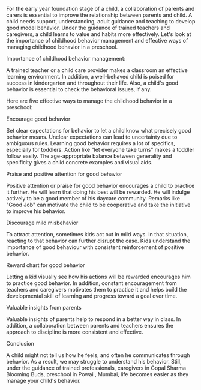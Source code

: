 For the early year foundation stage of a child, a collaboration of parents and carers is essential to improve the relationship between parents and child. A child needs support, understanding, adult guidance and teaching to develop good model behavior. Under the guidance of trained teachers and caregivers, a child learns to value and habits more effectively. Let's look at the importance of childhood behavior management and effective ways of managing childhood behavior in a preschool.


Importance of childhood behavior management: 

A trained teacher or a child care provider makes a classroom an effective learning environment. In addition, a well-behaved child is poised for success in kindergarten and throughout their life. Also, a child's good behavior is essential to check the behavioral issues, if any. 

Here are five effective ways to manage the childhood behavior in a preschool:  

Encourage good behavior 

Set clear expectations for behavior to let a child know what precisely good behavior means. Unclear expectations can lead to uncertainty due to ambiguous rules. Learning good behavior requires a lot of specifics, especially for toddlers. Action like "let everyone take turns" makes a toddler follow easily. The age-appropriate balance between generality and specificity gives a child concrete examples and visual aids. 

Praise and positive attention for good behavior

Positive attention or praise for good behavior encourages a child to practice it further. He will learn that doing his best will be rewarded. He will indulge actively to be a good member of his daycare community. Remarks like "Good Job" can motivate the child to be cooperative and take the initiative to improve his behavior. 

Discourage mild misbehavior 

To attract attention, sometimes kids act out in mild ways. In that situation, reacting to that behavior can further disrupt the case. Kids understand the importance of good behaviour with consistent reinforcement of positive behavior.

Reward chart for good behavior 

Letting a kid visually see how his actions will be rewarded encourages him to practice good behavior. In addition, constant encouragement from teachers and caregivers motivates them to practice it and helps build the developmental skill of learning and progress toward a goal over time. 




Valuable insights from parents

Valuable insights of parents help to respond in a better way in class. In addition, a collaboration between parents and teachers ensures the approach to discipline is more consistent and effective. 

Conclusion

A child might not tell us how he feels, and often he communicates through behavior. As a result, we may struggle to understand his behavior. Still, under the guidance of trained professionals, caregivers in Gopal Sharma Blooming Buds, preschool in Powai , Mumbai,  life becomes easier as they manage your child's behavior. 
